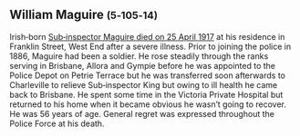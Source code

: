 ## William Maguire <small>(5‑105‑14)</small> 

Irish‑born [Sub‑inspector Maguire died on 25 April 1917](https://trove.nla.gov.au/newspaper/article/20153150?searchTerm=Maguire) at his residence in Franklin Street, West End after a severe illness. Prior to joining the police in 1886, Maguire had been a soldier. He rose steadily through the ranks serving in Brisbane, Allora and Gympie before he was appointed to the Police Depot on Petrie Terrace but he was transferred soon afterwards to Charleville to relieve Sub‑inspector King but owing to ill health he came back to Brisbane. He spent some time in the Victoria Private Hospital but returned to his home when it became obvious he wasn’t going to recover. He was 56 years of age. General regret was expressed throughout the Police Force at his death.
